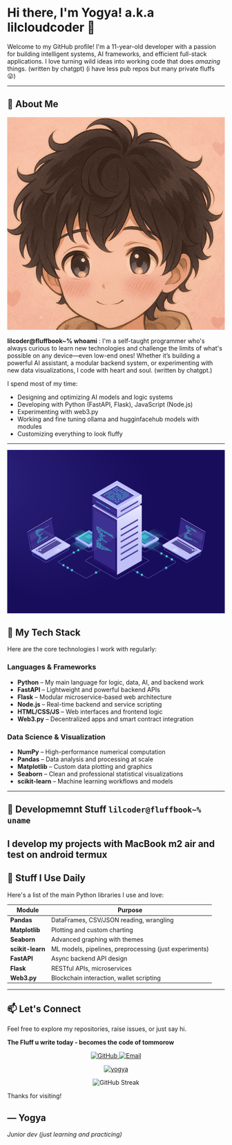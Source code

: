 # Hi there, I'm Yogya! a.k.a lilcloudcoder 👋

Welcome to my GitHub profile! I'm a 11-year-old developer with a passion for building intelligent systems, AI frameworks, and efficient full-stack applications. I love turning wild ideas into working code that does *amazing* things. (written by chatgpt)
(i have less pub repos but many private fluffs 😜)


---

## 🚀 About Me

![ME](file_0000000056c06230b329880a8cbd9397-min_11zon-2.png)

**lilcoder@fluffbook~% whoami** : I'm a self-taught programmer who's always curious to learn new technologies and challenge the limits of what's possible on any device—even low-end ones! Whether it’s building a powerful AI assistant, a modular backend system, or experimenting with new data visualizations, I code with heart and soul. (written by chatgpt.)

I spend most of my time:
- Designing and optimizing AI models and logic systems
- Developing with Python (FastAPI, Flask), JavaScript (Node.js)
- Experimenting with web3.py
- Working and fine tuning ollama and hugginfacehub models with modules
- Customizing everything to look fluffy

---

![Tech Stack](stack.png)

## 🧠 My Tech Stack

Here are the core technologies I work with regularly:

### **Languages & Frameworks**
- **Python** – My main language for logic, data, AI, and backend work
- **FastAPI** – Lightweight and powerful backend APIs
- **Flask** – Modular microservice-based web architecture
- **Node.js** – Real-time backend and service scripting
- **HTML/CSS/JS** – Web interfaces and frontend logic
- **Web3.py** – Decentralized apps and smart contract integration

### **Data Science & Visualization**
- **NumPy** – High-performance numerical computation
- **Pandas** – Data analysis and processing at scale
- **Matplotlib** – Custom data plotting and graphics
- **Seaborn** – Clean and professional statistical visualizations
- **scikit-learn** – Machine learning workflows and models

---

## 📱 Developmemnt Stuff `lilcoder@fluffbook~% uname`

I develop my projects with MacBook m2 air and test on android termux 
---

## 🔧 Stuff I Use Daily

Here's a list of the main Python libraries I use and love:

| Module            | Purpose                                  |
|-------------------|-------------------------------------------|
| **Pandas**        | DataFrames, CSV/JSON reading, wrangling  |
| **Matplotlib**    | Plotting and custom charting              |
| **Seaborn**       | Advanced graphing with themes             |
| **scikit-learn**  | ML models, pipelines, preprocessing (just experiments)      |
| **FastAPI**       | Async backend API design                  |
| **Flask**         | RESTful APIs, microservices               |
| **Web3.py**       | Blockchain interaction, wallet scripting  |

---

## 📫 Let's Connect

Feel free to explore my repositories, raise issues, or just say hi.

**The Fluff u write today - becomes the code of tommorow**

<p align="center">
  <a href="https://github.com/lilcloudcoder">
    <img src="https://img.shields.io/badge/GitHub-Profile-blue?logo=github" alt="GitHub">
  </a>
  <a href="mailto:yogya.coder@gmail.com">
    <img src="https://img.shields.io/badge/Email-Me-red?logo=gmail" alt="Email">
  </a>
</p>

<p align="center">
  <a href="https://github.com/lilcloudcoder">
    <img title="yogya" src="https://github-readme-stats-q2ta.vercel.app/api?username=lilcloudcoder&show_icons=true&include_all_commits=true&theme=tokyonight&hide_border=true&cache_seconds=3200">
  </a>
</p>
<p align="center">
   <a>
     <img src="https://github-readme-streak-stats-tau-blush.vercel.app?user=lilcloudcoder&theme=buefy-dark&hide_border=true" alt="GitHub Streak" />
   </a>
</p>

Thanks for visiting!

— Yogya  
---
*Junior dev (just learning and practicing)*

